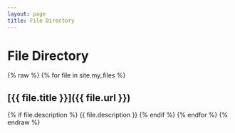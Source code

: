 ```yaml
---
layout: page
title: File Directory
---
```


# File Directory

{% raw %}
{% for file in site.my_files %}
## [{{ file.title }}]({{ file.url }})
{% if file.description %}
{{ file.description }}
{% endif %}
{% endfor %}
{% endraw %}